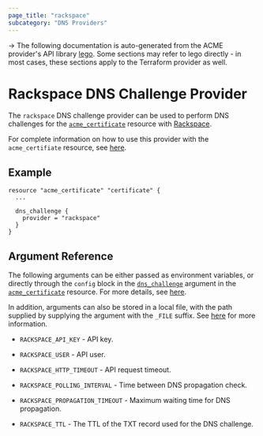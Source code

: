 ```yaml
---
page_title: "rackspace"
subcategory: "DNS Providers"
---
```


-> The following documentation is auto-generated from the ACME
provider's API library [lego](https://go-acme.github.io/lego/).  Some
sections may refer to lego directly - in most cases, these sections
apply to the Terraform provider as well.

# Rackspace DNS Challenge Provider

The `rackspace` DNS challenge provider can be used to perform DNS challenges for
the [`acme_certificate`][resource-acme-certificate] resource with
[Rackspace](https://www.rackspace.com/).

[resource-acme-certificate]: ../resources/certificate.md

For complete information on how to use this provider with the `acme_certifiate`
resource, see [here][resource-acme-certificate-dns-challenges].

[resource-acme-certificate-dns-challenges]: ./certificate.md#using-dns-challenges

## Example

```hcl
resource "acme_certificate" "certificate" {
  ...

  dns_challenge {
    provider = "rackspace"
  }
}
```
## Argument Reference

The following arguments can be either passed as environment variables, or
directly through the `config` block in the
[`dns_challenge`][resource-acme-certificate-dns-challenge-arg] argument in the
[`acme_certificate`][resource-acme-certificate] resource. For more details, see
[here][resource-acme-certificate-dns-challenges].

[resource-acme-certificate-dns-challenge-arg]: ./certificate.md#dns_challenge

In addition, arguments can also be stored in a local file, with the path
supplied by supplying the argument with the `_FILE` suffix. See
[here][acme-certificate-file-arg-example] for more information.

[acme-certificate-file-arg-example]: ./certificate.md#using-variable-files-for-provider-arguments

* `RACKSPACE_API_KEY` - API key.
* `RACKSPACE_USER` - API user.

* `RACKSPACE_HTTP_TIMEOUT` - API request timeout.
* `RACKSPACE_POLLING_INTERVAL` - Time between DNS propagation check.
* `RACKSPACE_PROPAGATION_TIMEOUT` - Maximum waiting time for DNS propagation.
* `RACKSPACE_TTL` - The TTL of the TXT record used for the DNS challenge.


